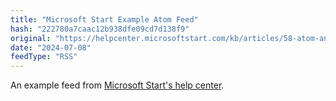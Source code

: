```yaml
---
title: "Microsoft Start Example Atom Feed"
hash: "222780a7caac12b938dfe09cd7d138f9"
original: "https://helpcenter.microsoftstart.com/kb/articles/58-atom-and-rss-code-examples#atom-article-feed"
date: "2024-07-08"
feedType: "RSS"
---
```


An example feed from [Microsoft Start's help center](https://helpcenter.microsoftstart.com/kb/articles/58-atom-and-rss-code-examples).